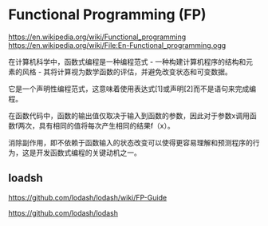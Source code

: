 # Functional Programming  (FP)  

https://en.wikipedia.org/wiki/Functional_programming  
https://en.wikipedia.org/wiki/File:En-Functional_programming.ogg  

在计算机科学中，函数式编程是一种编程范式 - 一种构建计算机程序的结构和元素的风格 - 其将计算视为数学函数的评估，并避免改变状态和可变数据。  

它是一个声明性编程范式，这意味着使用表达式[1]或声明[2]而不是语句来完成编程。  

在函数代码中，函数的输出值仅取决于输入到函数的参数，因此对于参数x调用函数f两次，具有相同的值将每次产生相同的结果f（x）。  

消除副作用，即不依赖于函数输入的状态改变可以使得更容易理解和预测程序的行为，这是开发函数式编程的关键动机之一。  




## loadsh

https://github.com/lodash/lodash/wiki/FP-Guide   

https://github.com/lodash/lodash  












